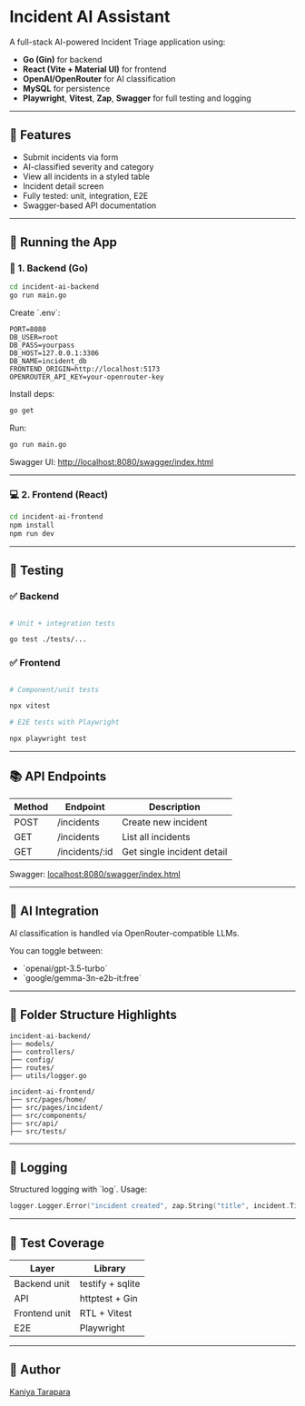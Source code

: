 # Incident AI Assistant

A full-stack AI-powered Incident Triage application using:

- **Go (Gin)** for backend
- **React (Vite + Material UI)** for frontend
- **OpenAI/OpenRouter** for AI classification
- **MySQL** for persistence
- **Playwright**, **Vitest**, **Zap**, **Swagger** for full testing and logging

---

## 🧠 Features

- Submit incidents via form
- AI-classified severity and category
- View all incidents in a styled table
- Incident detail screen
- Fully tested: unit, integration, E2E
- Swagger-based API documentation

---

## 🚀 Running the App

### 🔧 1. Backend (Go)

```bash
cd incident-ai-backend
go run main.go
```

Create \`.env\`:

```env
PORT=8080
DB_USER=root
DB_PASS=yourpass
DB_HOST=127.0.0.1:3306
DB_NAME=incident_db
FRONTEND_ORIGIN=http://localhost:5173
OPENROUTER_API_KEY=your-openrouter-key
```

Install deps:

```bash
go get
```

Run:

```bash
go run main.go
```

Swagger UI: [http://localhost:8080/swagger/index.html](http://localhost:8080/swagger/index.html)

---

### 💻 2. Frontend (React)

```bash
cd incident-ai-frontend
npm install
npm run dev
```

---

## 🧪 Testing

### ✅ Backend

```bash

# Unit + integration tests

go test ./tests/...
```

### ✅ Frontend

```bash

# Component/unit tests

npx vitest

# E2E tests with Playwright

npx playwright test
```

---

## 📚 API Endpoints

| Method | Endpoint       | Description                |
| ------ | -------------- | -------------------------- |
| POST   | /incidents     | Create new incident        |
| GET    | /incidents     | List all incidents         |
| GET    | /incidents/:id | Get single incident detail |

Swagger: [localhost:8080/swagger/index.html](http://localhost:8080/swagger/index.html)

---

## 🧠 AI Integration

AI classification is handled via OpenRouter-compatible LLMs.

You can toggle between:

- \`openai/gpt-3.5-turbo\`
- \`google/gemma-3n-e2b-it:free\`

---

## 📁 Folder Structure Highlights

```
incident-ai-backend/
├── models/
├── controllers/
├── config/
├── routes/
├── utils/logger.go

incident-ai-frontend/
├── src/pages/home/
├── src/pages/incident/
├── src/components/
├── src/api/
├── src/tests/
```

---

## 🧩 Logging

Structured logging with \`log\`. Usage:

```go
logger.Logger.Error("incident created", zap.String("title", incident.Title))
```

---

## 🧪 Test Coverage

| Layer         | Library          |
| ------------- | ---------------- |
| Backend unit  | testify + sqlite |
| API           | httptest + Gin   |
| Frontend unit | RTL + Vitest     |
| E2E           | Playwright       |

---

## 🧠 Author

[Kaniya Tarapara](https://github.com/khtarapara/)
